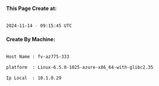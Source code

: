 
   
#### This Page Create at:

```bash

2024-11-14 - 09:15:45 UTC

```

#### Create By Machine:

```bash

Host Name : fv-az775-333

platform  : Linux-6.5.0-1025-azure-x86_64-with-glibc2.35

Ip Local  : 10.1.0.29

```


